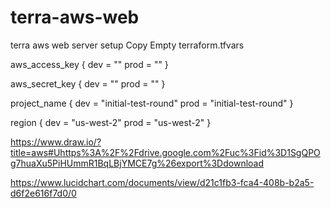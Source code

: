 # terra-aws-web
terra aws web server setup
Copy Empty terraform.tfvars

aws_access_key {
    dev = ""
    prod = ""
}

aws_secret_key {
    dev = ""
    prod = ""
}

project_name {
    dev = "initial-test-round"
    prod = "initial-test-round"
}

region {
     dev = "us-west-2"
     prod = "us-west-2"
}


https://www.draw.io/?title=aws#Uhttps%3A%2F%2Fdrive.google.com%2Fuc%3Fid%3D1SgQPOg7huaXu5PiHUmmR1BqLBjYMCE7g%26export%3Ddownload

https://www.lucidchart.com/documents/view/d21c1fb3-fca4-408b-b2a5-d6f2e616f7d0/0
